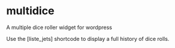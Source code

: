 # multidice
A multiple dice roller widget for wordpress

Use the [liste_jets] shortcode to display a full history of dice rolls.
